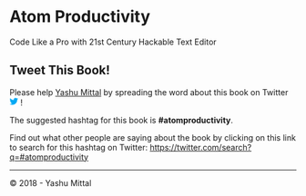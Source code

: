 # Atom Productivity

Code Like a Pro with 21st Century Hackable Text Editor

## Tweet This Book!

Please help [Yashu Mittal](https://www.twitter.com/mittalyashu77) by spreading the word about this book on Twitter <img src="images/twitter.png" width="15px"> !

The suggested hashtag for this book is **#atomproductivity**.

Find out what other people are saying about the book by clicking on this link to search for this hashtag on Twitter: https://twitter.com/search?q=#atomproductivity

***

© 2018 - Yashu Mittal

